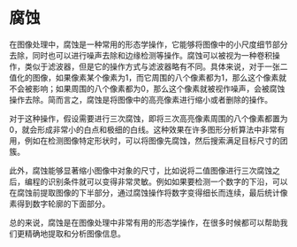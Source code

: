 # 腐蚀
在图像处理中，腐蚀是一种常用的形态学操作，它能够将图像中的小尺度细节部分去除，同时也可以进行噪声去除和边缘检测等操作。腐蚀可以被视为一种卷积操作，类似于滤波器，但是它的操作方式与滤波器略有不同。具体来说，对于一张二值化的图像，如果像素某个像素为1，而它周围的八个像素都为1，那么这个像素就不会被影响；如果周围的八个像素都为0，那么这个像素就被视作噪声，会被腐蚀操作去除。简而言之，腐蚀是将图像中的高亮像素进行缩小或者删除的操作。

对于这种操作，假设需要进行三次腐蚀，即将三次高亮像素周围的八个像素都置为 0，就会形成非常小的白点和极细的白线。这种效果在许多图形分析算法中非常有用，例如在检测图像特定形状时，可以将图像先腐蚀，然后搜索满足目标尺寸的团簇。

此外，腐蚀能够显著缩小图像中对象的尺寸，比如说将二值图像进行三次腐蚀之后，编程的识别条件就可以变得非常灵敏。例如如果要检测一个数字的下沿，可以在腐蚀前提取图像的下半部分，通过腐蚀操作将数字变得细长而连续，最后统计像素得到数字轮廓的下面部分。

总的来说，腐蚀是在图像处理中非常有用的形态学操作，在很多时候都可以帮助我们更精确地提取和分析图像信息。